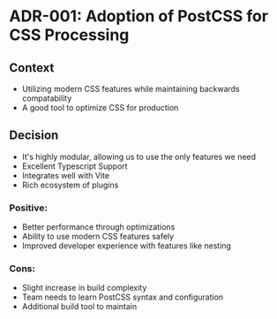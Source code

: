 # ADR-001: Adoption of PostCSS for CSS Processing

## Context
- Utilizing modern CSS features while maintaining backwards compatability
- A good tool to optimize CSS for production

## Decision
- It's highly modular, allowing us to use the only features we need
- Excellent Typescript Support 
- Integrates well with Vite
- Rich ecosystem of plugins

### Positive: 
- Better performance through optimizations
- Ability to use modern CSS features safely
- Improved developer experience with features like nesting

### Cons:
- Slight increase in build complexity
- Team needs to learn PostCSS syntax and configuration
- Additional build tool to maintain
